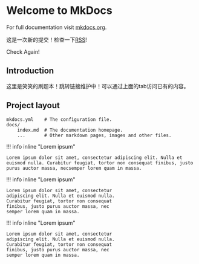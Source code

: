 # Welcome to MkDocs

For full documentation visit [mkdocs.org](https://www.mkdocs.org).

这是一次新的提交！检查一下[RSS](https://smilingwayne.github.io/LeetCode/feed_rss_created.xml)!

Check Again!

## Introduction

这里是笑笑的刷题本！跳转链接维护中！可以通过上面的tab访问已有的内容。

## Project layout

    mkdocs.yml    # The configuration file.
    docs/
        index.md  # The documentation homepage.
        ...       # Other markdown pages, images and other files.

!!! info inline "Lorem ipsum"

    Lorem ipsum dolor sit amet, consectetur adipiscing elit. Nulla et euismod nulla. Curabitur feugiat, tortor non consequat finibus, justo purus auctor massa, necsemper lorem quam in massa.

!!! info inline "Lorem ipsum"

    Lorem ipsum dolor sit amet, consectetur
    adipiscing elit. Nulla et euismod nulla.
    Curabitur feugiat, tortor non consequat
    finibus, justo purus auctor massa, nec
    semper lorem quam in massa.

!!! info inline "Lorem ipsum"

    Lorem ipsum dolor sit amet, consectetur
    adipiscing elit. Nulla et euismod nulla.
    Curabitur feugiat, tortor non consequat
    finibus, justo purus auctor massa, nec
    semper lorem quam in massa.